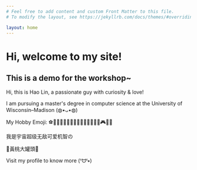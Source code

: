 ```yaml
---
# Feel free to add content and custom Front Matter to this file.
# To modify the layout, see https://jekyllrb.com/docs/themes/#overriding-theme-defaults

layout: home
---
```


# Hi, welcome to my site! 

## This is a demo for the workshop~

Hi, this is Hao Lin, a passionate guy with curiosity & love!

I am pursuing a master's degree in computer science at the University of Wisconsin–Madison (◍•ᴗ•◍)

My Hobby Emoji: ⚽️🏸️🎾️🏓️🥏🏐️🎱️🎳️🧗🏻🚴🏻🚣🏻🍨️🎮️⛰️💬️

我是宇宙超级无敌可爱机智の

🍑黃桃大罐頭💛

Visit my profile to know more (ᕑᗢᓫ∗)
